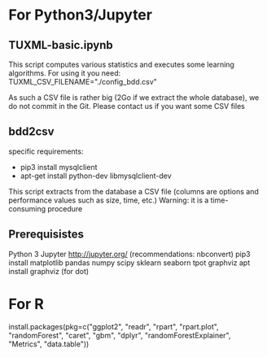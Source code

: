 # For Python3/Jupyter

## TUXML-basic.ipynb 

This script computes various statistics and executes some learning algorithms. 
For using it you need: 
TUXML_CSV_FILENAME="./config_bdd.csv"

As such a CSV file is rather big (2Go if we extract the whole database), we do not commit in the Git. 
Please contact us if you want some CSV files

## bdd2csv

specific requirements: 
 * pip3 install mysqlclient
 * apt-get install python-dev libmysqlclient-dev
 
This script extracts from the database a CSV file (columns are options and performance values such as size, time, etc.) 
Warning: it is a time-consuming procedure

## Prerequisistes 
Python 3
Jupyter http://jupyter.org/ (recommendations: nbconvert) 
pip3 install matplotlib pandas numpy scipy sklearn seaborn tpot graphviz 
apt install graphviz (for dot) 

# For R 

install.packages(pkg=c("ggplot2", "readr", "rpart", "rpart.plot", "randomForest", "caret", "gbm", "dplyr", "randomForestExplainer", "Metrics", "data.table"))  
